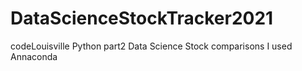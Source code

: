 # DataScienceStockTracker2021
codeLouisville Python part2 Data Science Stock comparisons
I used Annaconda
